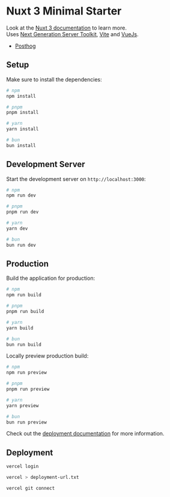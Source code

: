 # Nuxt 3 Minimal Starter

Look at the [Nuxt 3 documentation](https://nuxt.com/docs/getting-started/introduction) to learn more.  
Uses [Next Generation Server Toolkit](https://nitro.unjs.io/), [Vite](https://vitejs.dev/) and [VueJs](https://vuejs.org/).

* [Posthog](https://nuxt-posthog.cmitjans.dev/features)

## Setup

Make sure to install the dependencies:

```bash
# npm
npm install

# pnpm
pnpm install

# yarn
yarn install

# bun
bun install
```

## Development Server

Start the development server on `http://localhost:3000`:

```bash
# npm
npm run dev

# pnpm
pnpm run dev

# yarn
yarn dev

# bun
bun run dev
```

## Production

Build the application for production:

```bash
# npm
npm run build

# pnpm
pnpm run build

# yarn
yarn build

# bun
bun run build
```

Locally preview production build:

```bash
# npm
npm run preview

# pnpm
pnpm run preview

# yarn
yarn preview

# bun
bun run preview
```

Check out the [deployment documentation](https://nuxt.com/docs/getting-started/deployment) for more information.

## Deployment

```bash
vercel login
```

```bash
vercel > deployment-url.txt
```

```bash
vercel git connect
```
